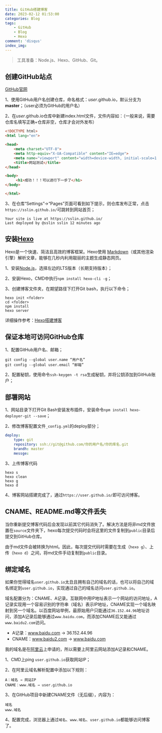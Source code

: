 ```yaml
---
title: GitHub搭建博客
date: 2023-02-12 01:53:00
categories: Blog
tags:
    - GitHub
    - Blog
    - Hexo
comment: 'disqus'
index_img:
---
```


<blockquote alt="success"><p>
    工具准备：Node.js、Hexo、GitHub、Git。
    </p></blockquote>

## 创建GitHub站点

[GitHub官网](https://github.com/)

1、使用GitHub用户名创建仓库，命名格式：*user*.github.io，默认分支为**master**；（user必须为GitHub的用户名）

2、在*user*.github.io仓库中新建index.html文件，文件内容如：（一般来说，需要仓库名填写正确+仓库非空，仓库才会对外发布）

```html
<!DOCTYPE html>
<html lang="en">

<head>
    <meta charset="UTF-8">
    <meta http-equiv="X-UA-Compatible" content="IE=edge">
    <meta name="viewport" content="width=device-width, initial-scale=1.0">
    <title>网站测试</title>
</head>

<body>
     <h1>成功！！！可以进行下一步了</h1>
</body>

</html>
```

3、在仓库“Settings”→“Pages”页面可看到如下提示，则仓库发布正常，点击`https://sslin.github.io/`可跳转到网站首页；

```shell
Your site is live at https://sslin.github.io/
Last deployed by @sslin sslin 12 minutes ago
```

## 安装[Hexo](https://hexo.io/zh-cn/)

Hexo是一个快速、简洁且高效的博客框架。Hexo使用 [Markdown](http://daringfireball.net/projects/markdown/)（或其他渲染引擎）解析文章，能够在几秒内利用靓丽的主题生成静态网页。

1、安装[Node.js](https://nodejs.org/en/)，选择左边的LTS版本（长期支持版本）；

2、安装Hexo，CMD中执行`npm install hexo-cli -g`；

3、创建博客文件夹，在期望路径下打开Git bash，执行以下命令；

```shell
hexo init <folder>
cd <folder>
npm install
hexo server
```
详细操作参考：[Hexo搭建博客](https://sslin.online/2023/02/11/Hexo%E6%90%AD%E5%BB%BA%E5%8D%9A%E5%AE%A2/)

## 保证本地可访问GitHub仓库

1、配置GitHub用户名、邮箱；

```shell
git config --global user.name “用户名”
git config --global user.email “邮箱”
```

2、配置秘钥，使用命令`ssh-keygen -t rsa`生成秘钥，并将公钥添加到GitHub账户；

## 部署网站

1、网站目录下打开Git Bash安装发布插件，安装命令`npm install hexo-deployer-git --save`；

2、修改博客配置文件`_config.yml`的deploy部分；

```yaml
deploy:
    type: git
    repository: ssh://git@github.com/你的用户名/你的库名.git
    brandh: master
    messge:
```

3、上传博客代码

```shell
hexo s
hexo clean
hexo g
hexo d
```

4、博客网站搭建完成了，通过`https://user.github.io/`即可访问博客。

## CNAME、README.md等文件丢失

当你重新提交博客代码后会发现以前其它代码消失了。解决方法是将非md文件放置在`source`文件夹下，hexo每次提交代码时会将这里的文件复制到`public`目录后提交到GitHub仓库。

由于md文件会被转换为html。因此，每次提交代码时需要在生成（`hexo g`）、上传（`hexo d`）之间，将md文件手动复制到`public`目录。

## 绑定域名

如果你觉得域名`user.github.io`太丑且拥有自己的域名的话，也可以将自己的域名绑定到`user.github.io`，实现通过自己的域名访问`user.github.io`。

域名配置分为：CNAME、A记录。互联网中用IP地址表示一个网站的访问地址，A记录实现用一个容易识别的字符串（域名）表示IP地址，CNAME实现一个域名映射到另一个域名。以百度网站举例，最原始用户只能通过`36.152.44.96`地址访问，添加A记录后能够通过`www.baidu.com`，而添加CNAME后又能通过`www.baidu2.com`访问。

- A记录：www.baidu.com → 36.152.44.96
- CNAME：www.baidu2.com → www.baidu.com

我的域名是在[阿里云](https://www.aliyun.com/)上申请的，所以需要上阿里云网站添加A记录和CNAME。

1、CMD上ping `user.github.io`获取网站IP；

2、在阿里云域名解析配置中添加以下规则：

```
A：域名 → 网站IP
CNAME：www.域名 → user.github.io
```

3、在GitHub项目中新建CNAME文件（无后缀），内容为：

```
域名
www.域名
```

4、配置完成，浏览器上通过`域名`、`www.域名`、`user.github.io`都能够访问博客了。